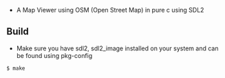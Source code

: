 - A Map Viewer using OSM (Open Street Map) in pure c using SDL2



## Build
- Make sure you have sdl2, sdl2_image installed on your system and can be found using pkg-config

```console
$ make
```

